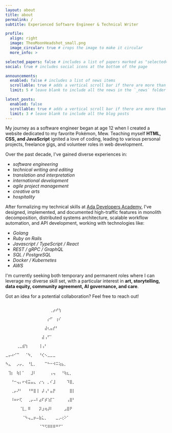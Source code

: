 ```yaml
---
layout: about
title: about
permalink: /
subtitle: Experienced Software Engineer & Technical Writer

profile:
  align: right
  image: TheoMoonHeadshot_small.png
  image_circular: true # crops the image to make it circular
  more_info: >

selected_papers: false # includes a list of papers marked as "selected={true}"
social: true # includes social icons at the bottom of the page

announcements:
  enabled: false # includes a list of news items
  scrollable: true # adds a vertical scroll bar if there are more than 3 news items
  limit: 5 # leave blank to include all the news in the `_news` folder

latest_posts:
  enabled: false
  scrollable: true # adds a vertical scroll bar if there are more than 3 new posts items
  limit: 3 # leave blank to include all the blog posts
---
```


My journey as a software engineer began at age 12 when I created a website dedicated to my favorite Pokémon, Mew. Teaching myself **HTML, CSS, and JavaScript** ignited a love of coding, leading to various personal projects, freelance gigs, and volunteer roles in web development.

Over the past decade, I've gained diverse experiences in:

- _software engineering_
- _technical writing and editing_
- _translation and interpretation_
- _international development_
- _agile project management_
- _creative arts_
- _hospitality_

After formalizing my technical skills at [Ada Developers Academy](https://adadevelopersacademy.org), I've designed, implemented, and documented high-traffic features in monolith decomposition, distributed systems architecture, scalable workflow automation, and API development, working with technologies like:

- _Golang_
- _Ruby on Rails_
- _Javascript / TypeScript / React_
- _REST / gRPC / GraphQL_
- _SQL / PostgreSQL_
- _Docker / Kubernetes_
- _AWS_

I'm currently seeking both temporary and permanent roles where I can leverage my diverse skill set, with a particular interest in **art, storytelling, data equity, community agreement, AI governance, and care**. 

Got an idea for a potential collaboration? Feel free to reach out!

```
                                        ⠀⠀⠀⠀⠀⠀⠀⠀⠀⠀⠀⠀⠀⠀⠀⠀⢀⡴⠞⢳⠀⠀⠀⠀⠀
                                        ⠀⠀⠀⠀⠀⠀⠀⠀⠀⠀⠀⠀⠀⠀⠀⡔⠋⠀⢰⠎⠀⠀⠀⠀⠀
                                        ⠀⠀⠀⠀⠀⠀⠀⠀⠀⠀⠀⠀⠀⠀⣼⢆⣤⡞⠃⠀⠀⠀⠀⠀⠀
                                        ⠀⠀⠀⠀⠀⠀⠀⠀⠀⠀⠀⠀⠀⣼⢠⠋⠁⠀⠀⠀⠀⠀⠀⠀⠀
                                        ⠀⠀⠀⠀⢀⣀⣾⢳⠀⠀⠀⠀⢸⢠⠃⠀⠀⠀⠀⠀⠀⠀⠀⠀⠀
                                        ⣀⡤⠴⠊⠉⠀⠀⠈⠳⡀⠀⠀⠘⢎⠢⣀⣀⣀⠀⠀⠀⠀⠀⠀⠀
                                        ⠳⣄⠀⠀⡠⡤⡀⠀⠘⣇⡀⠀⠀⠀⠉⠓⠒⠺⠭⢵⣦⡀⠀⠀⠀
                                        ⠀⢹⡆⠀⢷⡇⠁⠀⠀⣸⠇⠀⠀⠀⠀⠀⢠⢤⠀⠀⠘⢷⣆⡀⠀
                                        ⠀⠀⠘⠒⢤⡄⠖⢾⣭⣤⣄⠀⡔⢢⠀⡀⠎⣸⠀⠀⠀⠀⠹⣿⡀
                                        ⠀⠀⢀⡤⠜⠃⠀⠀⠘⠛⣿⢸⠀⡼⢠⠃⣤⡟⠀⠀⠀⠀⠀⣿⡇
                                        ⠀⠀⠸⠶⠖⢏⠀⠀⢀⡤⠤⠇⣴⠏⡾⢱⡏⠁⠀⠀⠀⠀⢠⣿⠃
                                        ⠀⠀⠀⠀⠀⠈⣇⡀⠿⠀⠀⠀⡽⣰⢶⡼⠇⠀⠀⠀⠀⣠⣿⠟⠀
                                        ⠀⠀⠀⠀⠀⠀⠈⠳⢤⣀⡶⠤⣷⣅⡀⠀⠀⠀⣀⡠⢔⠕⠁⠀⠀
                                        ⠀⠀⠀⠀⠀⠀⠀⠀⠀⠀⠀⠀⠈⠙⠫⠿⠿⠿⠛⠋⠁⠀⠀⠀⠀
```
